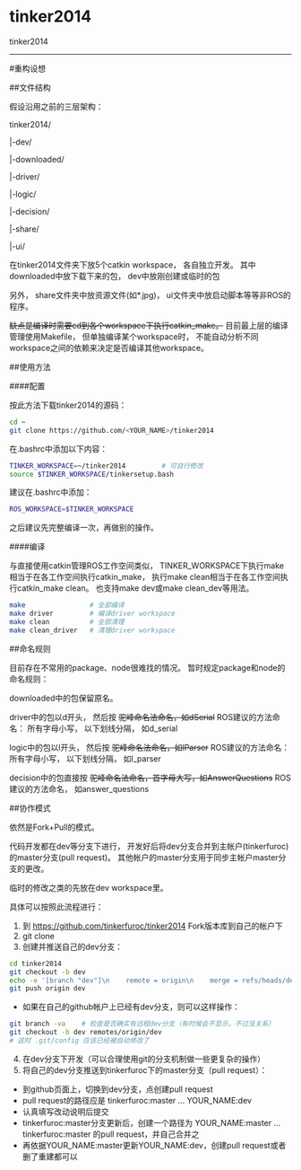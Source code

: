 tinker2014
==========

tinker2014

------

#重构设想

##文件结构

假设沿用之前的三层架构：

tinker2014/

|-dev/

|-downloaded/

|-driver/

|-logic/

|-decision/

|-share/

|-ui/

在tinker2014文件夹下放5个catkin workspace，
各自独立开发。
其中downloaded中放下载下来的包，
dev中放刚创建或临时的包

另外，
share文件夹中放资源文件(如*.jpg)，
ui文件夹中放启动脚本等等非ROS的程序。

~~缺点是编译时需要cd到各个workspace下执行catkin_make。~~
目前最上层的编译管理使用Makefile，
但单独编译某个workspace时，
不能自动分析不同workspace之间的依赖来决定是否编译其他workspace。

##使用方法

####配置

按此方法下载tinker2014的源码：

```bash
cd ~
git clone https://github.com/<YOUR_NAME>/tinker2014
```

在.bashrc中添加以下内容：

```bash
TINKER_WORKSPACE=~/tinker2014         # 可自行修改
source $TINKER_WORKSPACE/tinkersetup.bash
```

建议在.bashrc中添加：

```bash
ROS_WORKSPACE=$TINKER_WORKSPACE
```

之后建议先完整编译一次，再做别的操作。

####编译

与直接使用catkin管理ROS工作空间类似，
TINKER_WORKSPACE下执行make相当于在各工作空间执行catkin_make，
执行make clean相当于在各工作空间执行catkin_make clean。
也支持make dev或make clean_dev等用法。

```bash
make                # 全部编译
make driver         # 编译driver workspace
make clean          # 全部清理
make clean_driver   # 清理driver workspace
```

##命名规则

目前存在不常用的package、node很难找的情况。
暂时规定package和node的命名规则：

downloaded中的包保留原名。

driver中的包以d开头，
然后按
~~驼峰命名法命名，如dSerial~~
ROS建议的方法命名：
所有字母小写，
以下划线分隔，
如d_serial

logic中的包以l开头，
然后按
~~驼峰命名法命名，如lParser~~
ROS建议的方法命名：
所有字母小写，
以下划线分隔，
如l_parser

decision中的包直接按
~~驼峰命名法命名，首字母大写，如AnswerQuestions~~
ROS建议的方法命名，
如answer_questions

##协作模式

依然是Fork+Pull的模式。

代码开发都在dev等分支下进行，
开发好后将dev分支合并到主帐户(tinkerfuroc)的master分支(pull request)。
其他帐户的master分支用于同步主帐户master分支的更改。

临时的修改之类的先放在dev workspace里。


具体可以按照此流程进行：

1. 到 https://github.com/tinkerfuroc/tinker2014 Fork版本库到自己的帐户下
2. git clone
3. 创建并推送自己的dev分支：
  
  ```bash
  cd tinker2014
  git checkout -b dev
  echo -e '[branch "dev"]\n    remote = origin\n    merge = refs/heads/dev' >> .git/config
  git push origin dev
  ```
  - 如果在自己的github帐户上已经有dev分支，则可以这样操作：
  ```bash
  git branch -va    # 检查是否确实有远程dev分支（有时候会不显示，不过没关系）
  git checkout -b dev remotes/origin/dev
  # 这时 .git/config 应该已经被自动修改了
  ```
4. 在dev分支下开发（可以合理使用git的分支机制做一些更复杂的操作）
5. 将自己的dev分支推送到tinkerfuroc下的master分支（pull request）：
  - 到github页面上，切换到dev分支，点创建pull request
  - pull request的路径应是 tinkerfuroc:master  ...  YOUR_NAME:dev
  - 认真填写改动说明后提交
  - tinkerfuroc:master分支更新后，创建一个路径为 YOUR_NAME:master  ...  tinkerfuroc:master 的pull request，并自己合并之
  - 再依据YOUR_NAME:master更新YOUR_NAME:dev，创建pull request或者删了重建都可以
